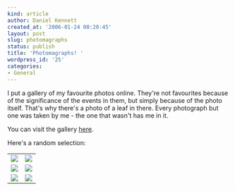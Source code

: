 ```yaml
---
kind: article
author: Daniel Kennett
created_at: '2006-01-24 00:20:45'
layout: post
slug: photomagraphs
status: publish
title: 'Photomagraphs! '
wordpress_id: '25'
categories:
- General
---
```


I put a gallery of my favourite photos online. They're not favourites because of the significance of the events in them, but simply because of the photo itself. That's why there's a photo of a leaf in there. Every photograph but one was taken by me - the one that wasn't has me in it. 

You can visit the gallery <a href="http://ikennd.ac/galleries/favourite-photos/">here</a>.

Here's a random selection: 

<table with="100%" border="0" cellspacing="10" cellpadding="0" align="center">
<tr><td><img src="http://ikennd.ac/galleries/favourite-photos/thumbnails/thumb-1.jpg"/></td><td><img src="http://ikennd.ac/galleries/favourite-photos/thumbnails/thumb-4.jpg"/></td></tr>
<tr><td><img src="http://ikennd.ac/galleries/favourite-photos/thumbnails/thumb-17.jpg"/></td><td><img src="http://ikennd.ac/galleries/favourite-photos/thumbnails/thumb-11.jpg"/></td></tr>
<tr><td><img src="http://ikennd.ac/galleries/favourite-photos/thumbnails/thumb-6.jpg"/></td><td><img src="http://ikennd.ac/galleries/favourite-photos/thumbnails/thumb-22.jpg"/></td></tr>
</table>